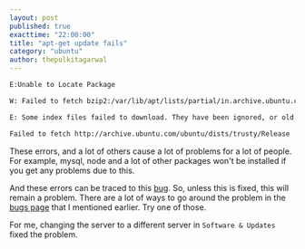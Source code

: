 ```yaml
---
layout: post
published: true
exacttime: "22:00:00"
title: "apt-get update fails"
category: "ubuntu"
author: thepulkitagarwal
---
```


```bash
E:Unable to Locate Package 

W: Failed to fetch bzip2:/var/lib/apt/lists/partial/in.archive.ubuntu.com_ubuntu_dists_trusty-backports_main_i18n_Translation-en  Hash Sum mismatch

E: Some index files failed to download. They have been ignored, or old ones used instead.

Failed to fetch http://archive.ubuntu.com/ubuntu/dists/trusty/Release  Unable to find expected entry 'universe/binary-amd64/Packages' in Release file (Wrong sources.list entry or malformed file)
```

These errors, and a lot of others cause a lot of problems for a lot of people. For example, mysql, node and a lot of other packages won't be installed if you get any problems due to this.

And these errors can be traced to this [bug](https://bugs.launchpad.net/ubuntu/+source/ubuntu-release-upgrader/+bug/1373598). So, unless this is fixed, this will remain a problem. There are a lot of ways to go around the problem in the [bugs page](https://bugs.launchpad.net/ubuntu/+source/ubuntu-release-upgrader/+bug/1373598) that I mentioned earlier. Try one of those.

For me, changing the server to a different server in `Software & Updates` fixed the problem.
